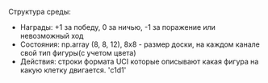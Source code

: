 Структура среды:
- Награды: +1 за победу, 0 за ничью, -1 за поражение или невозможный ход
- Состояния: np.array (8, 8, 12), 8x8 - размер доски, на каждом канале свой тип фигуры(с учетом цвета)
- Действия: строки формата UCI которые описывают какая фигура на какую клетку двигается. 'c1d1'
